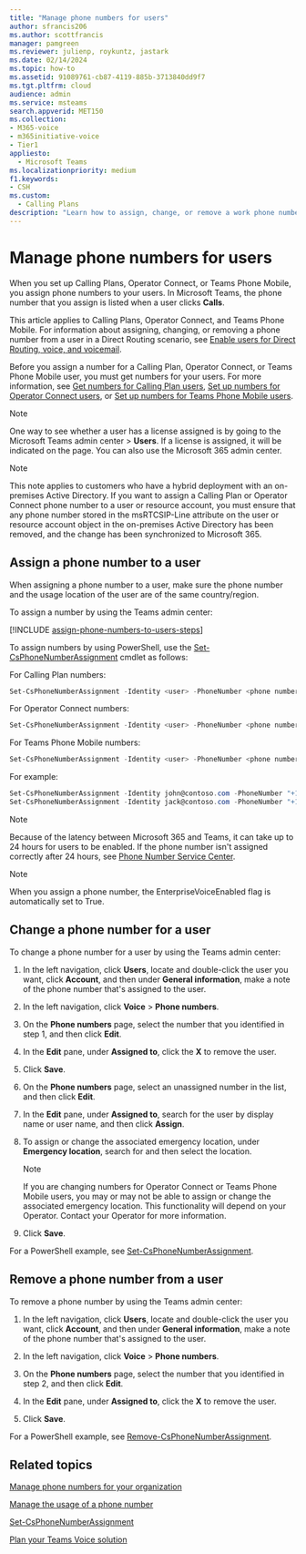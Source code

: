 ```yaml
---
title: "Manage phone numbers for users"
author: sfrancis206
ms.author: scottfrancis
manager: pamgreen
ms.reviewer: julienp, roykuntz, jastark
ms.date: 02/14/2024
ms.topic: how-to
ms.assetid: 91089761-cb87-4119-885b-3713840dd9f7
ms.tgt.pltfrm: cloud
audience: admin
ms.service: msteams
search.appverid: MET150
ms.collection: 
- M365-voice
- m365initiative-voice
- Tier1
appliesto:
  - Microsoft Teams
ms.localizationpriority: medium
f1.keywords:
- CSH
ms.custom:
  - Calling Plans
description: "Learn how to assign, change, or remove a work phone number for your Teams users so outside businesses and clients can call in."
---
```


# Manage phone numbers for users

When you set up Calling Plans, Operator Connect, or Teams Phone Mobile, you assign phone numbers to your users. In Microsoft Teams, the phone number that you assign is listed when a user clicks **Calls**.

This article applies to Calling Plans, Operator Connect, and Teams Phone Mobile. For information about assigning, changing, or removing a phone number from a user in a Direct Routing scenario, see [Enable users for Direct Routing, voice, and voicemail](./direct-routing-enable-users.md).

Before you assign a number for a Calling Plan, Operator Connect, or Teams Phone Mobile user, you must get numbers for your users. For more information, see [Get numbers for Calling Plan users](getting-phone-numbers-for-your-users.md), [Set up numbers for Operator Connect users](operator-connect-configure.md#set-up-phone-numbers), or [Set up numbers for Teams Phone Mobile users](operator-connect-mobile-configure.md).

> [!NOTE]
> One way to see whether a user has a license assigned is by going to the Microsoft Teams admin center > **Users**. If a license is assigned, it will be indicated on the page.  You can also use the Microsoft 365 admin center.

> [!NOTE]
> This note applies to customers who have a hybrid deployment with an on-premises Active Directory. If you want to assign a Calling Plan or Operator Connect phone number to a user or resource account, you must ensure that any phone number stored in the msRTCSIP-Line attribute on the user or resource account object in the on-premises Active Directory has been removed, and the change has been synchronized to Microsoft 365.

## Assign a phone number to a user

When assigning a phone number to a user, make sure the phone number and the usage location of the user are of the same country/region.

To assign a number by using the Teams admin center:

[!INCLUDE [assign-phone-numbers-to-users-steps](./includes/assign-phone-numbers-to-users-steps.md)]

To assign numbers by using PowerShell, use the [Set-CsPhoneNumberAssignment](/powershell/module/teams/set-csphonenumberassignment) cmdlet as follows:

For Calling Plan numbers:

```PowerShell
Set-CsPhoneNumberAssignment -Identity <user> -PhoneNumber <phone number> -PhoneNumberType CallingPlan
```

For Operator Connect numbers:

```PowerShell
Set-CsPhoneNumberAssignment -Identity <user> -PhoneNumber <phone number> -PhoneNumberType OperatorConnect
```

For Teams Phone Mobile numbers:

```PowerShell
Set-CsPhoneNumberAssignment -Identity <user> -PhoneNumber <phone number> -PhoneNumberType OperatorConnect
```

For example:

```PowerShell
Set-CsPhoneNumberAssignment -Identity john@contoso.com -PhoneNumber "+14255550101" -PhoneNumberType CallingPlan
Set-CsPhoneNumberAssignment -Identity jack@contoso.com -PhoneNumber "+14255550102" -PhoneNumberType OperatorConnect
```

> [!NOTE]
> Because of the latency between Microsoft 365 and Teams, it can take up to 24 hours for users to be enabled. If the phone number isn't assigned correctly after 24 hours, see [Phone Number Service Center](https://pstnsd.powerappsportals.com/).

> [!NOTE]
> When you assign a phone number, the EnterpriseVoiceEnabled flag is automatically set to True.

## Change a phone number for a user

To change a phone number for a user by using the Teams admin center:

1. In the left navigation, click **Users**, locate and double-click the user you want, click **Account**, and then under **General information**, make a note of the phone number that's assigned to the user.

2. In the left navigation, click **Voice** \> **Phone numbers**.

3. On the **Phone numbers** page, select the number that you identified in step 1, and then click **Edit**.

4. In the **Edit** pane, under **Assigned to**, click the **X** to remove the user.

5. Click **Save**.

6. On the **Phone numbers** page, select an unassigned number in the list, and then click **Edit**.

7. In the **Edit** pane, under **Assigned to**, search for the user by display name or user name, and then click **Assign**.

8. To assign or change the associated emergency location, under **Emergency location**, search for and then select the location.

      > [!NOTE]
      > If you are changing numbers for Operator Connect or Teams Phone Mobile users, you may or may not be able to assign or change the associated emergency location. This functionality will depend on your Operator. Contact your Operator for more information.

9. Click **Save**.

For a PowerShell example, see [Set-CsPhoneNumberAssignment](/powershell/module/teams/set-csphonenumberassignment).

## Remove a phone number from a user

To remove a phone number by using the Teams admin center:

1. In the left navigation, click **Users**, locate and double-click the user you want, click **Account**, and then under **General information**, make a note of the phone number that's assigned to the user.

2. In the left navigation, click **Voice** \> **Phone numbers**.

3. On the **Phone numbers** page, select the number that you identified in step 2, and then click **Edit**.

4. In the **Edit** pane, under **Assigned to**, click the **X** to remove the user.

5. Click **Save**.

For a PowerShell example, see [Remove-CsPhoneNumberAssignment](/powershell/module/teams/remove-csphonenumberassignment).

## Related topics

[Manage phone numbers for your organization](/microsoftteams/manage-phone-numbers-for-your-organization)

[Manage the usage of a phone number](/microsoftteams/manage-the-usage-of-a-phone-number)

[Set-CsPhoneNumberAssignment](/powershell/module/teams/set-csphonenumberassignment)

[Plan your Teams Voice solution](/microsoftteams/cloud-voice-landing-page)
